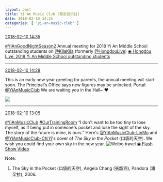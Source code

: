 ```yaml
---
layout: post
title: Yi An Music Club (易安音乐社)
date: 2018-02-10 14:35
categories: [ 'yi-an-music-club' ]
---
```


<div class="weibo-info">
  <a href="https://weibo.com/6094546964/G2t5CcCU2">2018-02-10 14:35</a>
</div>

[#YiAnGoodNightSeason2](https://weibo.com/p/10080802e621e237e7a16aab4b6d6d67e97a53) Annual meeting for 2018 Yi An Middle School outstanding students on [@KilaKila](https://weibo.com/u/5990184179) (formerly [@HongdouLive](https://weibo.com/u/5990184179)) [◉ Hongdou Live: 2018 Yi An Middle School outstanding students](http://www.hongdoufm.com/room/1098982870325657662)

<!-- more -->

---

<div class="weibo-info">
  <a href="https://weibo.com/6074218720/G2t2w7dQ5">2018-02-10 14:28</a>
</div>

This is an early new year greeting for parents, the annual meeting will start soon. The Principal's Office says new figures may be unlocked. Portal: [@YiAnMusicClub](https://weibo.com/u/6094546964) We are waiting you in the Hall~ :heart:

<!-- more -->

<a href="//wx1.sinaimg.cn/mw690/006D4NLGgy1foail1do7gj30ku0bsn5m.jpg">
  <img class="weibo-pic-preview-h" src="//wx1.sinaimg.cn/orj360/006D4NLGgy1foail1do7gj30ku0bsn5m.jpg" />
</a>

---

<div class="weibo-info">
  <a href="https://weibo.com/6094546964/G2svbohGN">2018-02-10 13:05</a>
</div>

[#YiAnMusicClub](https://weibo.com/p/100808beae2e3e05b17b64f63ebedca39f19b2/super_index) [#OurTrainingRoom](https://weibo.com/p/100808980da3b9682ac1e47ba4bdf6540b7a03) “I don't want to be too tiny to lose myself, as if being put in someone's pocket and lose the sight of the sky. The story of the future is mine, is ours.” Here's [@YiAnMusicClub-LinMo](https://weibo.com/u/6108312042) and [@YiAnMusicClub-ChiYi](https://weibo.com/u/6117581836)'s cover of *The Sky in the Pocket* (口袋的天空). We wish you could find your own sky in the new year. ![Weibo travel](https://img.t.sinajs.cn/t4/appstyle/expression/ext/normal/ec/eventtravel_org.gif) [◉ Flash Show Video](https://www.miaopai.com/show/X7OvtJXN-rjsXInDzNWRrBI4ejCCV4yHnhMjmQ__.htm)

Note:
1. The Sky in the Pocket (口袋的天空), Angela Chang (張韶涵), Pandora (潘朵拉), 2006.
